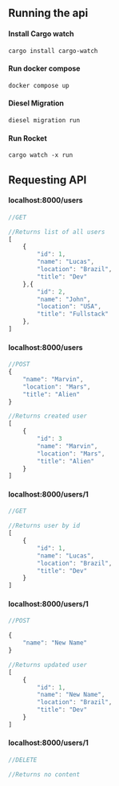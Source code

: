 ## Running the api

#### Install Cargo watch 

```
cargo install cargo-watch
```

#### Run docker compose

```
docker compose up
```

#### Diesel Migration

```
diesel migration run
```

#### Run Rocket

```
cargo watch -x run
```

## Requesting API

#### localhost:8000/users

```js
//GET

//Returns list of all users
[
    {
        "id": 1,
        "name": "Lucas",
        "location": "Brazil",
        "title": "Dev"
    },{
        "id": 2,
        "name": "John",
        "location": "USA",
        "title": "Fullstack"
    },
]
```

#### localhost:8000/users

```js
//POST
{
    "name": "Marvin",
    "location": "Mars",
    "title": "Alien"
}

//Returns created user
[
    {
        "id": 3
        "name": "Marvin",
        "location": "Mars",
        "title": "Alien"
    }
]
```

#### localhost:8000/users/1

```js
//GET

//Returns user by id
[
    {
        "id": 1,
        "name": "Lucas",
        "location": "Brazil",
        "title": "Dev"
    }
]
```

#### localhost:8000/users/1

```js
//POST

{
    "name": "New Name"
}

//Returns updated user
[
    {
        "id": 1,
        "name": "New Name",
        "location": "Brazil",
        "title": "Dev"
    }
]
```

#### localhost:8000/users/1

```js
//DELETE

//Returns no content
```